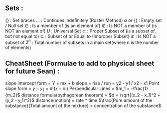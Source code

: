 ## Sets :
$\{\}$ : Set braces
$\dots$ : Continues indefinitely (Roster Method)
$\emptyset$ or $\{\}$ : Empty set / Null set
$\in$ : Is a member of (is an element of)
$\notin$ : Is NOT a member of (is NOT an element of)
$U$ : Universal Set
$\subset$ : Proper Subset of (is a subset of, but not equal to)
$\subseteq$ : Subset of or Equal to (Improper Subset)
$\not\subset$ : Is NOT a subset of
$2^n$ : Total number of subsets in a main set(where n is the number of elements)

## CheatSheet (Formulae to add to physical sheet for future Sean) :
slope intercept form = Y = mx + b
slope = rise / run = y2 - y1 / x2 - x1
Point slope form = $y - y_1 = m(x - x_1)$
Perpendicular Lines = $m_1 = -\frac{1}{m_2}$
distance formula(pythagorean theorem) = $d = \sqrt{(x_2 - x_1)^2 + (y_2 - y_1)^2}$
distance(motion) = rate * time 
$\frac{Pure amount of the substance}{Total amount of the mixture} = concentration of the substance$



